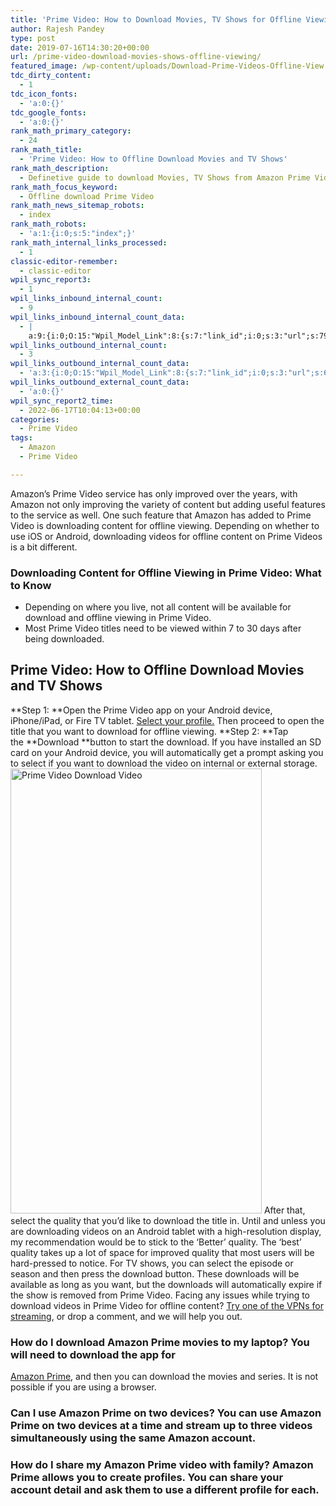 ```yaml
---
title: 'Prime Video: How to Download Movies, TV Shows for Offline Viewing'
author: Rajesh Pandey
type: post
date: 2019-07-16T14:30:20+00:00
url: /prime-video-download-movies-shows-offline-viewing/
featured_image: /wp-content/uploads/Download-Prime-Videos-Offline-View.jpg
tdc_dirty_content:
  - 1
tdc_icon_fonts:
  - 'a:0:{}'
tdc_google_fonts:
  - 'a:0:{}'
rank_math_primary_category:
  - 24
rank_math_title:
  - 'Prime Video: How to Offline Download Movies and TV Shows'
rank_math_description:
  - Definetive guide to download Movies, TV Shows from Amazon Prime Video for offline viewing. You can puse, resume, and delete the download when not required.
rank_math_focus_keyword:
  - Offline download Prime Video
rank_math_news_sitemap_robots:
  - index
rank_math_robots:
  - 'a:1:{i:0;s:5:"index";}'
rank_math_internal_links_processed:
  - 1
classic-editor-remember:
  - classic-editor
wpil_sync_report3:
  - 1
wpil_links_inbound_internal_count:
  - 9
wpil_links_inbound_internal_count_data:
  - |
    a:9:{i:0;O:15:"Wpil_Model_Link":8:{s:7:"link_id";i:0;s:3:"url";s:79:"https://www.technetguide.com/prime-video-download-movies-shows-offline-viewing/";s:4:"host";s:16:"technetguide.com";s:8:"internal";b:1;s:4:"post";O:15:"Wpil_Model_Post":9:{s:2:"id";i:39;s:5:"title";N;s:4:"type";s:4:"post";s:6:"status";N;s:7:"content";N;s:5:"links";N;s:4:"slug";N;s:6:"clicks";N;s:8:"position";N;}s:6:"anchor";s:22:"series and movie names";s:15:"added_by_plugin";b:0;s:8:"location";s:7:"content";}i:1;O:15:"Wpil_Model_Link":8:{s:7:"link_id";i:0;s:3:"url";s:79:"https://www.technetguide.com/prime-video-download-movies-shows-offline-viewing/";s:4:"host";s:16:"technetguide.com";s:8:"internal";b:1;s:4:"post";O:15:"Wpil_Model_Post":9:{s:2:"id";i:404;s:5:"title";N;s:4:"type";s:4:"post";s:6:"status";N;s:7:"content";N;s:5:"links";N;s:4:"slug";N;s:6:"clicks";N;s:8:"position";N;}s:6:"anchor";s:36:"download content for offline viewing";s:15:"added_by_plugin";b:0;s:8:"location";s:7:"content";}i:2;O:15:"Wpil_Model_Link":8:{s:7:"link_id";i:0;s:3:"url";s:79:"https://www.technetguide.com/prime-video-download-movies-shows-offline-viewing/";s:4:"host";s:16:"technetguide.com";s:8:"internal";b:1;s:4:"post";O:15:"Wpil_Model_Post":9:{s:2:"id";i:564;s:5:"title";N;s:4:"type";s:4:"post";s:6:"status";N;s:7:"content";N;s:5:"links";N;s:4:"slug";N;s:6:"clicks";N;s:8:"position";N;}s:6:"anchor";s:28:"download Prime Video offline";s:15:"added_by_plugin";b:0;s:8:"location";s:7:"content";}i:3;O:15:"Wpil_Model_Link":8:{s:7:"link_id";i:0;s:3:"url";s:79:"https://www.technetguide.com/prime-video-download-movies-shows-offline-viewing/";s:4:"host";s:16:"technetguide.com";s:8:"internal";b:1;s:4:"post";O:15:"Wpil_Model_Post":9:{s:2:"id";i:2484;s:5:"title";N;s:4:"type";s:4:"post";s:6:"status";N;s:7:"content";N;s:5:"links";N;s:4:"slug";N;s:6:"clicks";N;s:8:"position";N;}s:6:"anchor";s:52:"downloads, including those from an adult's profile, ";s:15:"added_by_plugin";b:0;s:8:"location";s:7:"content";}i:4;O:15:"Wpil_Model_Link":8:{s:7:"link_id";i:0;s:3:"url";s:79:"https://www.technetguide.com/prime-video-download-movies-shows-offline-viewing/";s:4:"host";s:16:"technetguide.com";s:8:"internal";b:1;s:4:"post";O:15:"Wpil_Model_Post":9:{s:2:"id";i:615;s:5:"title";N;s:4:"type";s:4:"post";s:6:"status";N;s:7:"content";N;s:5:"links";N;s:4:"slug";N;s:6:"clicks";N;s:8:"position";N;}s:6:"anchor";s:29:"Prime Video Series and Movies";s:15:"added_by_plugin";b:0;s:8:"location";s:7:"content";}i:5;O:15:"Wpil_Model_Link":8:{s:7:"link_id";i:0;s:3:"url";s:79:"https://www.technetguide.com/prime-video-download-movies-shows-offline-viewing/";s:4:"host";s:16:"technetguide.com";s:8:"internal";b:1;s:4:"post";O:15:"Wpil_Model_Post":9:{s:2:"id";i:8701;s:5:"title";N;s:4:"type";s:4:"post";s:6:"status";N;s:7:"content";N;s:5:"links";N;s:4:"slug";N;s:6:"clicks";N;s:8:"position";N;}s:6:"anchor";s:28:"consumers to download videos";s:15:"added_by_plugin";b:0;s:8:"location";s:7:"content";}i:6;O:15:"Wpil_Model_Link":8:{s:7:"link_id";i:0;s:3:"url";s:79:"https://www.technetguide.com/prime-video-download-movies-shows-offline-viewing/";s:4:"host";s:16:"technetguide.com";s:8:"internal";b:1;s:4:"post";O:15:"Wpil_Model_Post":9:{s:2:"id";i:12287;s:5:"title";N;s:4:"type";s:4:"post";s:6:"status";N;s:7:"content";N;s:5:"links";N;s:4:"slug";N;s:6:"clicks";N;s:8:"position";N;}s:6:"anchor";s:11:"Prime Video";s:15:"added_by_plugin";b:0;s:8:"location";s:7:"content";}i:7;O:15:"Wpil_Model_Link":8:{s:7:"link_id";i:0;s:3:"url";s:79:"https://www.technetguide.com/prime-video-download-movies-shows-offline-viewing/";s:4:"host";s:16:"technetguide.com";s:8:"internal";b:1;s:4:"post";O:15:"Wpil_Model_Post":9:{s:2:"id";i:13520;s:5:"title";N;s:4:"type";s:4:"post";s:6:"status";N;s:7:"content";N;s:5:"links";N;s:4:"slug";N;s:6:"clicks";N;s:8:"position";N;}s:6:"anchor";s:13:" Prime Video.";s:15:"added_by_plugin";b:0;s:8:"location";s:7:"content";}i:8;O:15:"Wpil_Model_Link":8:{s:7:"link_id";i:0;s:3:"url";s:79:"https://www.technetguide.com/prime-video-download-movies-shows-offline-viewing/";s:4:"host";s:16:"technetguide.com";s:8:"internal";b:1;s:4:"post";O:15:"Wpil_Model_Post":9:{s:2:"id";i:15003;s:5:"title";N;s:4:"type";s:4:"post";s:6:"status";N;s:7:"content";N;s:5:"links";N;s:4:"slug";N;s:6:"clicks";N;s:8:"position";N;}s:6:"anchor";s:11:"view movies";s:15:"added_by_plugin";b:0;s:8:"location";s:7:"content";}}
wpil_links_outbound_internal_count:
  - 3
wpil_links_outbound_internal_count_data:
  - 'a:3:{i:0;O:15:"Wpil_Model_Link":8:{s:7:"link_id";i:0;s:3:"url";s:61:"https://www.technetguide.com/how-create-prime-video-profiles/";s:4:"host";s:16:"technetguide.com";s:8:"internal";b:1;s:4:"post";O:15:"Wpil_Model_Post":9:{s:2:"id";i:2484;s:5:"title";N;s:4:"type";s:4:"post";s:6:"status";N;s:7:"content";N;s:5:"links";N;s:4:"slug";N;s:6:"clicks";N;s:8:"position";N;}s:6:"anchor";s:20:"Select your profile.";s:15:"added_by_plugin";b:0;s:8:"location";s:7:"content";}i:1;O:15:"Wpil_Model_Link":8:{s:7:"link_id";i:0;s:3:"url";s:52:"https://www.technetguide.com/best-vpn-for-streaming/";s:4:"host";s:16:"technetguide.com";s:8:"internal";b:1;s:4:"post";O:15:"Wpil_Model_Post":9:{s:2:"id";i:8296;s:5:"title";N;s:4:"type";s:4:"post";s:6:"status";N;s:7:"content";N;s:5:"links";N;s:4:"slug";N;s:6:"clicks";N;s:8:"position";N;}s:6:"anchor";s:33:"Try one of the VPNs for streaming";s:15:"added_by_plugin";b:0;s:8:"location";s:7:"content";}i:2;O:15:"Wpil_Model_Link":8:{s:7:"link_id";i:0;s:3:"url";s:71:"https://www.technetguide.com/best-amazon-prime-vpns-hd-videos-anywhere/";s:4:"host";s:16:"technetguide.com";s:8:"internal";b:1;s:4:"post";O:15:"Wpil_Model_Post":9:{s:2:"id";i:8701;s:5:"title";N;s:4:"type";s:4:"post";s:6:"status";N;s:7:"content";N;s:5:"links";N;s:4:"slug";N;s:6:"clicks";N;s:8:"position";N;}s:6:"anchor";s:12:"Amazon Prime";s:15:"added_by_plugin";b:0;s:8:"location";s:7:"content";}}'
wpil_links_outbound_external_count_data:
  - 'a:0:{}'
wpil_sync_report2_time:
  - 2022-06-17T10:04:13+00:00
categories:
  - Prime Video
tags:
  - Amazon
  - Prime Video

---
```

Amazon&#8217;s Prime Video service has only improved over the years, with Amazon not only improving the variety of content but adding useful features to the service as well. One such feature that Amazon has added to Prime Video is downloading content for offline viewing. Depending on whether to use iOS or Android, downloading videos for offline content on Prime Videos is a bit different. 

### Downloading Content for Offline Viewing in Prime Video: What to Know

  * Depending on where you live, not all content will be available for download and offline viewing in Prime Video.
  * Most Prime Video titles need to be viewed within 7 to 30 days after being downloaded.

## Prime Video: How to Offline Download Movies and TV Shows

**Step 1: **Open the Prime Video app on your Android device, iPhone/iPad, or Fire TV tablet. [Select your profile.][1] Then proceed to open the title that you want to download for offline viewing. **Step 2: **Tap the **Download **button to start the download. If you have installed an SD card on your Android device, you will automatically get a prompt asking you to select if you want to download the video on internal or external storage.<img decoding="async" loading="lazy" class="wp-image-549 aligncenter" src="https://www.technetguide.com/wp-content/uploads/prime-video-download-339x600.jpg" alt="Prime Video Download Video" width="402" height="712" srcset="https://www.technetguide.com/wp-content/uploads/prime-video-download-339x600.jpg 339w, https://www.technetguide.com/wp-content/uploads/prime-video-download-170x300.jpg 170w, https://www.technetguide.com/wp-content/uploads/prime-video-download-768x1359.jpg 768w, https://www.technetguide.com/wp-content/uploads/prime-video-download-696x1232.jpg 696w, https://www.technetguide.com/wp-content/uploads/prime-video-download-1068x1890.jpg 1068w, https://www.technetguide.com/wp-content/uploads/prime-video-download-237x420.jpg 237w, https://www.technetguide.com/wp-content/uploads/prime-video-download.jpg 1080w" sizes="(max-width: 402px) 100vw, 402px" /> After that, select the quality that you&#8217;d like to download the title in. Until and unless you are downloading videos on an Android tablet with a high-resolution display, my recommendation would be to stick to the &#8216;Better&#8217; quality. The &#8216;best&#8217; quality takes up a lot of space for improved quality that most users will be hard-pressed to notice. For TV shows, you can select the episode or season and then press the download button. These downloads will be available as long as you want, but the downloads will automatically expire if the show is removed from Prime Video. Facing any issues while trying to download videos in Prime Video for offline content? [Try one of the VPNs for streaming][2], or drop a comment, and we will help you out. 

### How do I download Amazon Prime movies to my laptop? You will need to download the app for 

[Amazon Prime][3], and then you can download the movies and series. It is not possible if you are using a browser. 

### Can I use Amazon Prime on two devices? You can use Amazon Prime on two devices at a time and stream up to three videos simultaneously using the same Amazon account. 

### How do I share my Amazon Prime video with family? Amazon Prime allows you to create profiles. You can share your account detail and ask them to use a different profile for each.

 [1]: https://www.technetguide.com/how-create-prime-video-profiles/
 [2]: https://www.technetguide.com/best-vpn-for-streaming/
 [3]: https://www.technetguide.com/best-amazon-prime-vpns-hd-videos-anywhere/